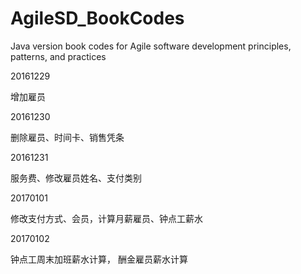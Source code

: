 # AgileSD_BookCodes
Java version book codes for Agile software development principles, patterns, and practices

20161229
<p>增加雇员</p>

20161230
<p>删除雇员、时间卡、销售凭条 </p>

20161231
<p>服务费、修改雇员姓名、支付类别</p>

20170101
<p>修改支付方式、会员，计算月薪雇员、钟点工薪水</p>

20170102
<p>钟点工周末加班薪水计算， 酬金雇员薪水计算</p>